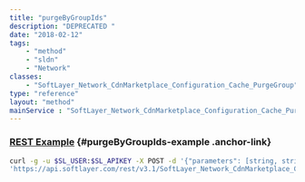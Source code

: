 ```yaml
---
title: "purgeByGroupIds"
description: "DEPRECATED "
date: "2018-02-12"
tags:
    - "method"
    - "sldn"
    - "Network"
classes:
    - "SoftLayer_Network_CdnMarketplace_Configuration_Cache_PurgeGroup"
type: "reference"
layout: "method"
mainService : "SoftLayer_Network_CdnMarketplace_Configuration_Cache_PurgeGroup"
---
```


### [REST Example](#purgeByGroupIds-example) <a href="/article/rest/"><i class="fas fa-question"></i></a> {#purgeByGroupIds-example .anchor-link} 
```bash
curl -g -u $SL_USER:$SL_APIKEY -X POST -d '{"parameters": [string, string]}' \
'https://api.softlayer.com/rest/v3.1/SoftLayer_Network_CdnMarketplace_Configuration_Cache_PurgeGroup/purgeByGroupIds'
```
